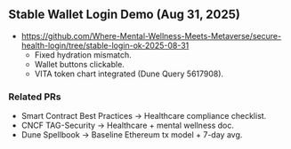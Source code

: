 
## Stable Wallet Login Demo (Aug 31, 2025)

- https://github.com/Where-Mental-Wellness-Meets-Metaverse/secure-health-login/tree/stable-login-ok-2025-08-31
  - Fixed hydration mismatch.
  - Wallet buttons clickable.
  - VITA token chart integrated (Dune Query 5617908).

### Related PRs
- Smart Contract Best Practices → Healthcare compliance checklist.
- CNCF TAG-Security → Healthcare + mental wellness doc.
- Dune Spellbook → Baseline Ethereum tx model + 7-day avg.
